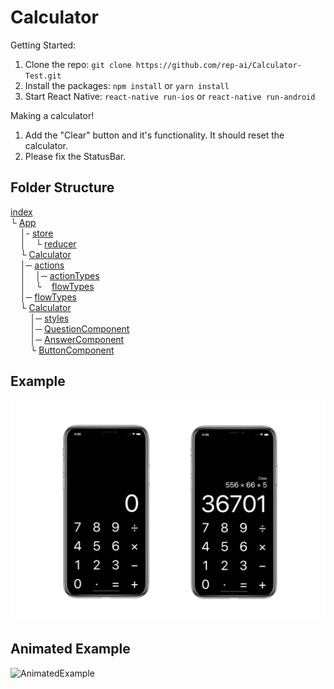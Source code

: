 # Calculator
Getting Started:
1. Clone the repo: ```git clone https://github.com/rep-ai/Calculator-Test.git```
2. Install the packages: ```npm install``` or ```yarn install```
3. Start React Native: ```react-native run-ios``` or ```react-native run-android```

Making a calculator!
1. Add the "Clear" button and it's functionality. It should reset the calculator.
2. Please fix the StatusBar.

## Folder Structure
[index](index.js)<br />
└ [App](App.js)<br />
&nbsp;&nbsp;&nbsp;&nbsp;│- [store](src/store.js)<br />
&nbsp;&nbsp;&nbsp;&nbsp;│&nbsp;&nbsp;&nbsp;&nbsp;└ [reducer](src/reducer.js)<br />
&nbsp;&nbsp;&nbsp;&nbsp;└ [Calculator](src/index.js)<br />
&nbsp;&nbsp;&nbsp;&nbsp;│─ [actions](src/actions.js)<br />
&nbsp;&nbsp;&nbsp;&nbsp;│&nbsp;&nbsp;&nbsp;&nbsp;│─ [actionTypes](src/actionTypes.js)<br />
&nbsp;&nbsp;&nbsp;&nbsp;│&nbsp;&nbsp;&nbsp;&nbsp;└&nbsp;&nbsp;&nbsp;&nbsp;[flowTypes](src/flowTypes.js)<br />
&nbsp;&nbsp;&nbsp;&nbsp;│─ [flowTypes](src/flowTypes.js)<br />
&nbsp;&nbsp;&nbsp;&nbsp;└ [Calculator](src/Calculator.js)<br />
&nbsp;&nbsp;&nbsp;&nbsp;&nbsp;&nbsp;&nbsp;&nbsp;│─ [styles](src/styles.js)<br />
&nbsp;&nbsp;&nbsp;&nbsp;&nbsp;&nbsp;&nbsp;&nbsp;│─ [QuestionComponent](src/QuestionComponent.js)<br />
&nbsp;&nbsp;&nbsp;&nbsp;&nbsp;&nbsp;&nbsp;&nbsp;│─ [AnswerComponent](src/AnswerComponent.js)<br />
&nbsp;&nbsp;&nbsp;&nbsp;&nbsp;&nbsp;&nbsp;&nbsp;└ [ButtonComponent](src/ButtonComponent.js)<br />


## Example
![Example](screenshots/example.jpg?raw=true)
## Animated Example
![AnimatedExample](https://j.gifs.com/YvpRYA.gif)
